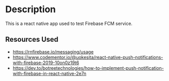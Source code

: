 # Description

This is a react native app used to test Firebase FCM service.

## Resources Used

- https://rnfirebase.io/messaging/usage
- https://www.codementor.io/@uokesita/react-native-push-notifications-with-firebase-2019-10on0z19t6
- https://dev.to/botreetechnologies/how-to-implement-push-notification-with-firebase-in-react-native-2e7n
